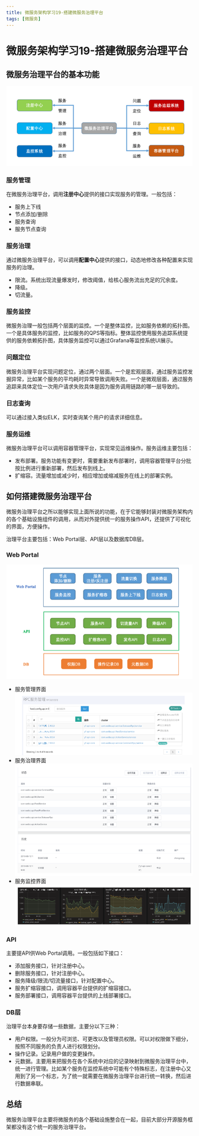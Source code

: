 ```yaml
---
title: 微服务架构学习19-搭建微服务治理平台
tags: [微服务]
---
```

# 微服务架构学习19-搭建微服务治理平台
## 微服务治理平台的基本功能
![微服务治理平台基本功能](/images/wbwfwsj18_zlzx.png)<br/>

### 服务管理
在微服务治理平台，调用**注册中心**提供的接口实现服务的管理。一般包括：
- 服务上下线
- 节点添加/删除
- 服务查询
- 服务节点查询

### 服务治理
通过微服务治理平台，可以调用**配置中心**提供的接口，动态地修改各种配置来实现服务的治理。
- 限流。系统出现流量爆发时，修改阈值，给核心服务流出充足的冗余度。
- 降级。
- 切流量。

### 服务监控
微服务治理一般包括两个层面的监控。一个是整体监控，比如服务依赖的拓扑图。一个是具体服务的监控，比如服务的QPS等指标。整体监控使用服务追踪系统提供的服务依赖拓扑图，具体服务监控可以通过Grafana等监控系统UI展示。

### 问题定位
微服务治理平台实现问题定位，通过两个层面。一个是宏观层面，通过服务监控发掘异常，比如某个服务的平均耗时异常导致调用失败。一个是微观层面，通过服务追踪来具体定位一次用户请求失败具体是因为服务调用链路的哪一层导致的。  

### 日志查询
可以通过接入类似ELK，实时查询某个用户的请求详细信息。  

### 服务运维
微服务治理平台可以调用容器管理平台，实现常见运维操作。服务运维主要包括：
- 发布部署。服务功能有变更时，需要重新发布部署时，调用容器管理平台分批按比例进行重新部署，然后发布到线上。
- 扩缩容。流量增加或减少时，相应增加或缩减服务在线上的部署实例。


## 如何搭建微服务治理平台
微服务治理平台之所以能够实现上面所说的功能，在于它能够封装对微服务架构内的各个基础设施组件的调用，从而对外提供统一的服务操作API，还提供了可视化的界面，方便操作。    

治理平台主要包括：Web Portal层、API层以及数据库DB层。  

### Web Portal

![微服务治理平台架构](/images/wbwfwsj19_zlsj.png)<br/>
- 服务管理界面
![微服务治理平台管理界面](/images/wbwfwsj19_zlptfwtj.png)<br/>
- 服务治理界面
![微服务治理平台服务治理界面](/images/wbwfwsj19_zlptfwzl.png)<br/>
- 服务监控界面
![微服务治理平台管理服务监控界面](/images/wbwfwsj19_zlptfwjk.png)<br/> 

### API
主要提API供Web Portal调用。一般包括如下接口：
- 添加服务接口，针对注册中心。
- 删除服务接口，针对注册中心。
- 服务降级/限流/切流量接口，针对配置中心。
- 服务扩缩容接口，调用容器平台提供的扩缩容接口。
- 服务部署接口，调用容器平台提供的上线部署接口。

### DB层
治理平台本身要存储一些数据，主要分以下三种：
- 用户权限。一般分为可浏览、可更改以及管理员权限。可以对权限做下细分，按照不同服务的负责人进行权限划分。
- 操作记录。记录用户做的变更操作。
- 元数据。主要用来把服务在各个系统中对应的记录映射到微服务治理平台中，统一进行管理。比如某个服务在监控系统中可能有个特殊标志，在注册中心又用到了另一个标志，为了统一就需要在微服务治理平台进行统一转换，然后进行数据串联。



## 总结
微服务治理平台主要将微服务的各个基础设施整合在一起，目前大部分开源服务框架都没有这个统一的服务治理平台。  





















































 





























































